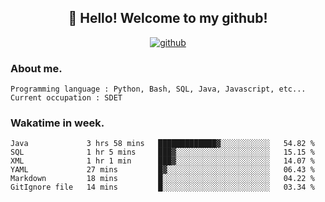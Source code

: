 <h2 align="center">👋 Hello! Welcome to my github! </h2>
<p align="center">
  <a href="https://github.com/usergwen"><img src="https://img.shields.io/badge/GitHub-24292e" alt="github"></a>
</p>

### About me.

```Plain Text
Programming language : Python, Bash, SQL, Java, Javascript, etc...
Current occupation : SDET
```
### Wakatime in week.

<!--START_SECTION:waka-->

```text
Java             3 hrs 58 mins   █████████████▓░░░░░░░░░░░   54.82 %
SQL              1 hr 5 mins     ███▓░░░░░░░░░░░░░░░░░░░░░   15.15 %
XML              1 hr 1 min      ███▓░░░░░░░░░░░░░░░░░░░░░   14.07 %
YAML             27 mins         █▓░░░░░░░░░░░░░░░░░░░░░░░   06.43 %
Markdown         18 mins         █░░░░░░░░░░░░░░░░░░░░░░░░   04.22 %
GitIgnore file   14 mins         █░░░░░░░░░░░░░░░░░░░░░░░░   03.34 %
```

<!--END_SECTION:waka-->
